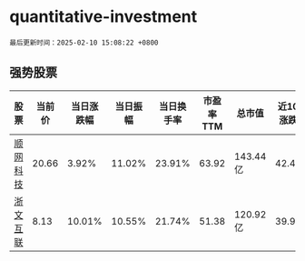 # quantitative-investment

`最后更新时间：2025-02-10 15:08:22 +0800`

## 强势股票

|股票|当前价|当日涨跌幅|当日振幅|当日换手率|市盈率TTM|总市值|近10日涨跌幅|
|----|----|----|----|----|----|----|----|
|[顺网科技](https://xueqiu.com/S/SZ300113)|20.66|3.92%|11.02%|23.91%|63.92|143.44亿|42.48%|
|[浙文互联](https://xueqiu.com/S/SH600986)|8.13|10.01%|10.55%|21.74%|51.38|120.92亿|39.93%|
